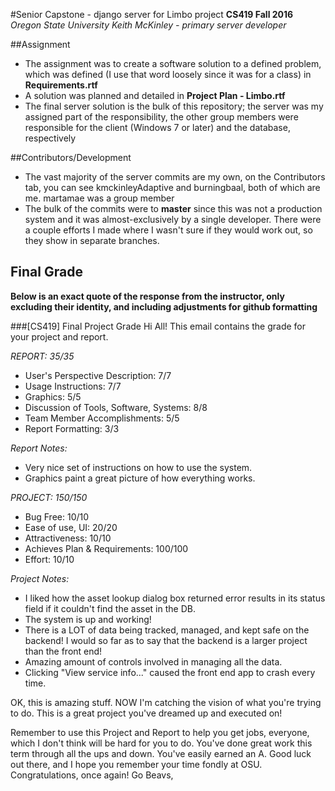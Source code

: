 #Senior Capstone - django server for Limbo project
**CS419 Fall 2016**
*Oregon State University*
*Keith McKinley - primary server developer*

##Assignment
* The assignment was to create a software solution to a defined problem, which was defined (I use that word loosely since it was for a class) in **Requirements.rtf**
* A solution was planned and detailed in **Project Plan - Limbo.rtf**
* The final server solution is the bulk of this repository; the server was my assigned part of the responsibility, the other group members were responsible for the client (Windows 7 or later) and the database, respectively

##Contributors/Development
* The vast majority of the server commits are my own, on the Contributors tab, you can see kmckinleyAdaptive and burningbaal, both of which are me.
martamae was a group member
* The bulk of the commits were to **master** since this was not a production system and it was almost-exclusively by a single developer. There were a couple efforts I made where I wasn't sure if they would work out, so they show in separate branches.

## Final Grade
**Below is an exact quote of the response from the instructor, only excluding their identity, and including adjustments for github formatting**

	
###[CS419] Final Project Grade
Hi All! This email contains the grade for your project and report.

*REPORT: 35/35*
- User's Perspective Description: 7/7
- Usage Instructions: 7/7
- Graphics: 5/5
- Discussion of Tools, Software, Systems: 8/8
- Team Member Accomplishments: 5/5
- Report Formatting: 3/3

*Report Notes:*
- Very nice set of instructions on how to use the system.
- Graphics paint a great picture of how everything works.

*PROJECT: 150/150*
- Bug Free: 10/10
- Ease of use, UI: 20/20
- Attractiveness: 10/10
- Achieves Plan & Requirements: 100/100
- Effort: 10/10

*Project Notes:*
- I liked how the asset lookup dialog box returned error results in its status field if it couldn't find the asset in the DB.
- The system is up and working!
- There is a LOT of data being tracked, managed, and kept safe on the backend! I would so far as to say that the backend is a larger project than the front end!
- Amazing amount of controls involved in managing all the data.
- Clicking "View service info..." caused the front end app to crash every time.

OK, this is amazing stuff. NOW I'm catching the vision of what you're trying to do. This is a great project you've dreamed up and executed on!

Remember to use this Project and Report to help you get jobs, everyone, which I don't think will be hard for you to do. You've done great work this term through all the ups and down. You've easily earned an A. Good luck out there, and I hope you remember your time fondly at OSU. Congratulations, once again! Go Beavs,